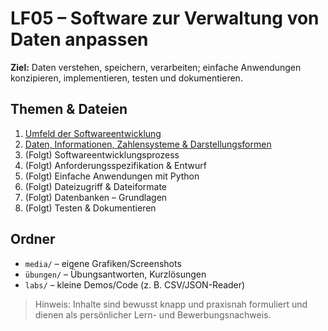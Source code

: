 # LF05 – Software zur Verwaltung von Daten anpassen

**Ziel:** Daten verstehen, speichern, verarbeiten; einfache Anwendungen konzipieren, implementieren, testen und dokumentieren.

## Themen & Dateien
1. [Umfeld der Softwareentwicklung](./01-umfeld-der-softwareentwicklung.md)
2. [Daten, Informationen, Zahlensysteme & Darstellungsformen](./02-daten-informationen-zahlensysteme-und-darstellungsformen.md)
3. (Folgt) Softwareentwicklungsprozess
4. (Folgt) Anforderungsspezifikation & Entwurf
5. (Folgt) Einfache Anwendungen mit Python
6. (Folgt) Dateizugriff & Dateiformate
7. (Folgt) Datenbanken – Grundlagen
8. (Folgt) Testen & Dokumentieren

## Ordner
- `media/` – eigene Grafiken/Screenshots
- `übungen/` – Übungsantworten, Kurzlösungen
- `labs/` – kleine Demos/Code (z. B. CSV/JSON-Reader)

> Hinweis: Inhalte sind bewusst knapp und praxisnah formuliert und dienen als persönlicher Lern- und Bewerbungsnachweis.
